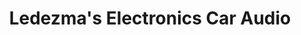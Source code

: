 ---
title: "Ledezma's Electronics Car Audio"
url: /glendale/ledezmas-electronics-car-audio/
shop: Elektronik
---